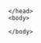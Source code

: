<html>  
    <head>
        
    </head>
    <body>           
<script src="./modbus.json">
   const modbus = JSON.stringify(import("./modbus.json"))
   //const encodedData = JSON.stringify(modbus)
       
    //console.log(encodedData)
    
</script>

    </body>
</html>
